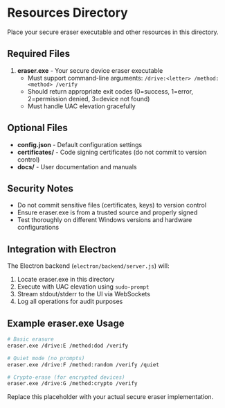 # Resources Directory

Place your secure eraser executable and other resources in this directory.

## Required Files

1. **eraser.exe** - Your secure device eraser executable
   - Must support command-line arguments: `/drive:<letter> /method:<method> /verify`
   - Should return appropriate exit codes (0=success, 1=error, 2=permission denied, 3=device not found)
   - Must handle UAC elevation gracefully

## Optional Files

- **config.json** - Default configuration settings
- **certificates/** - Code signing certificates (do not commit to version control)
- **docs/** - User documentation and manuals

## Security Notes

- Do not commit sensitive files (certificates, keys) to version control
- Ensure eraser.exe is from a trusted source and properly signed
- Test thoroughly on different Windows versions and hardware configurations

## Integration with Electron

The Electron backend (`electron/backend/server.js`) will:
1. Locate eraser.exe in this directory
2. Execute with UAC elevation using `sudo-prompt`
3. Stream stdout/stderr to the UI via WebSockets
4. Log all operations for audit purposes

## Example eraser.exe Usage

```bash
# Basic erasure
eraser.exe /drive:E /method:dod /verify

# Quiet mode (no prompts)
eraser.exe /drive:F /method:random /verify /quiet

# Crypto-erase (for encrypted devices)
eraser.exe /drive:G /method:crypto /verify
```

Replace this placeholder with your actual secure eraser implementation.